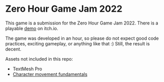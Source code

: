 # Zero Hour Game Jam 2022

This game is a submission for the Zero Hour Game Jam 2022. There is a playable [demo](https://epaezrubio.itch.io/the-floor-is-lava) on itch.io.

The game was developed in an hour, so please do not expect good code practices, exciting gameplay, or anything like that :) Still, the result is decent.

Assets not included in this repo:

- TextMesh Pro
- [Character movement fundamentals](https://assetstore.unity.com/packages/tools/physics/character-movement-fundamentals-144966)
